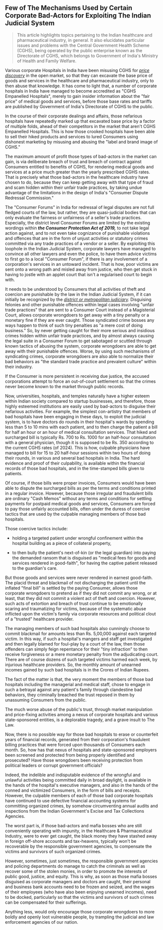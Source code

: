 ## Few of The Mechanisms Used by Certain Corporate Bad-Actors for Exploiting The Indian Judicial System

>This article highlights topics pertaining to the Indian healthcare and pharmaceutical industry, in general. It also elucidates particular issues and problems with the Central Government Health Scheme (CGHS), being operated by the public enterprise known as the Directorate of CGHS, which belongs to Government of India's Ministry of Health and Family Welfare. 

Various corporate Hospitals in India have been misusing CGHS for *[price discovery](https://en.wikipedia.org/wiki/Price_discovery)* in the open market, so that they can excavate the base price of goods and services in the healthcare and pharmaceutical industry, only to then abuse that knowledge. It has come to light that, a number of corporate hospitals in India have managed to become accredited as "CGHS Empanelled Hospitals", merely to gain insider information about the "fair price" of medical goods and services, before those base rates and tariffs are published by Government of India's Directorate of CGHS to the public. 

In the course of their corporate dealings and affairs, those nefarious hospitals have repeatedly marked up that excavated base price by a factor of multiple folds, ahead of their competitors in the market that aren't CGHS Empanelled Hospitals. This is how those crooked hospitals have been able to sell their hiked products and services to lured Consumers using dishonest marketing by misusing and abusing the "label and brand image of CGHS." 

The maximum amount of profit those types of bad-actors in the market can gain, is via deliberate breach of trust and breach of contract against Consumers entitled to benefits of CGHS, for rendering medical goods and services at a price much greater than the yearly prescribed CGHS rates. That is precisely what those bad-actors in the healthcare industry have chosen to do, because they can keep getting away with that type of fraud and scam hidden within their unfair trade practices, by taking undue advantage of the limitations in the design of India's "Consumer Dispute Redressal Commission."

The "Consumer Forums" in India for redressal of legal disputes are not full fledged courts of the law, but rather, they are quasi-judicial bodies that can only evaluate the fairness or unfairness of a seller's trade practices. Especially, the district level Consumer Forums are limited by the existing wordings within ***the Consumer Protection Act of 2019,*** to not take legal action against, and to not even take cognizance of punishable violations and offences that are in the form of unjust activities or statutory crimes committed via any trade practices of a vendor or a seller. By exploiting this loophole in the Indian Judicial System, corporate lawyers have managed to convince all other lawyers and even the police, to have them advice victims to first go to a local "Consumer Forum", if there is any involvement of a corporation's services in an untoward incident. That is how, poor victims are sent onto a wrong path and misled away from justice, who then get stuck in having to jostle with an applet court that isn't a regularised court to begin with. 

It needs to be understood by Consumers that all activities of theft and coercion are punishable by the law in the Indian Judicial System, if it can initially be recognized by the *[district or metropolitan judiciary](https://en.wikipedia.org/wiki/Judiciary_of_India#Courts_Structure).* Disguising felonies and other punishable offences within legal cases involving "unfair trade practices" that are sent to a Consumer Court instead of a Magisterial Court, allows corporate wrongdoers to get away with a tiny penalty or a monetary fine if they are ever caught. Those syndicated crime bosses any ways happen to think of such tiny penalties as "a mere cost of doing business." So, by never getting caught for their more serious and insidious crimes hidden within unfair trade practices, and by almost always causing the legal suite in a Consumer Forum to get sabotaged or scuttled through known tactics of abusing the system, corporate wrongdoers are able to get away with their punishable offences. Worse, by using such mechanisms of syndicating crimes, corporate wrongdoers are also able to normalize their bad behaviors as "the standard trade practice and prevalent culture" within their industry. 

If the Consumer is more persistent in receiving due justice, the accused corporations attempt to force an out-of-court settlement so that the crimes never become known to the market through public records.  

Now, universities, hospitals, and temples naturally have a higher esteem within Indian society compared to startup businesses, and therefore, those highly esteemed institutions are easily used by bad-actors to disguise their nefarious activities. For example, the simplest con-artistry that members of bad hospitals have been engaging in these days, to exploit the judicial system, is to have doctors do rounds in their hospital's wards by spending less than 5 to 10 mins with each patient, and to then charge the patient a bill for half an hour or an hour of medical consultation services. That hiked and surcharged bill is typically Rs. 700 to Rs. 1000 for an half-hour consultation with a general physician, though it is supposed to be Rs. 350 according to the current CGHS rates (of 2024). This is how, culpable physicians have managed to bill for 15 to 20 half-hour sessions within two hours of doing their rounds, in various and several bad hospitals in India. The hard evidence and proof of their culpability, is available within the financial records of those bad hospitals, and in the time-stamped bills given to patients. 

Of course, if those bills were proper invoices, Consumers would have been able to dispute the surcharged bills as per the terms and conditions printed in a regular invoice. However, because those irregular and fraudulent bills are ordinary "Cash Memos" without any terms and conditions for settling payments for postpaid medical goods and services, Consumers are forced to pay those unfairly accounted bills, often under the duress of coercive tactics that are used by the culpable managing members of those bad hospitals. 

Those coercive tactics include: 

- holding a targeted patient under wrongful confinement within the hospital building as a piece of collateral property, 

- to then bully the patient's next-of-kin (or the legal guardian) into paying the demanded ransom that is disguised as "medical fees for goods and services rendered in good-faith", for having the captive patient released to the guardian's care. 

But those goods and services were never rendered in earnest good-faith. The placid threat and blackmail of not discharging the patient until the inflated "final bill" is settled by the paying Consumer, allows those corporate wrongdoers to pretend as if they did not commit any wrong, or at least, that they did not commit a violent act of theft and coercion. However, such acts of extortion and breach of trust continue to be emotionally scaring and traumatizing for victims, because of the systematic abuse inflicted upon the victim's family via corporate resources and political clout of a "trusted" healthcare provider. 

The managing members of such bad hospitals also cunningly choose to commit blackmail for amounts less than Rs. 5,00,000 against each targeted victim. In this way, if such a hospital's mangers and staff get investigated and then legally blamed for foul-play by a court of the law, then those offenders can simply feign repentance for their "tiny infraction" to then receive forgiveness or a mere monetary penalty from the adjudicating court. There are of course dozens of such targeted victims harmed each week, by injurious healthcare providers. So, the monthly amount of unearned incomes gained by such bad hospitals is in the Crores of Indian Rupees. 

The fact of the matter is that, the very moment the members of those bad hospitals including the managerial and medical staff, chose to engage in such a betrayal against any patient's family through clandestine bad behaviors, they criminally breached the trust reposed in them by unassuming Consumers from the public. 

The much worse abuse of the public's trust, through market manipulation and price-fixing activities among a nexus of corporate hospitals and various state-sponsored entities, is a deplorable tragedy, and a grave insult to The Law. 

Now, there is no possible way for those bad hospitals to erase or counterfeit years of financial records, generated from their corporation's fraudulent billing practices that were forced upon thousands of Consumers each month. So, how has that nexus of hospitals and state-sponsored employers been screened and protected from being properly identified and prosecuted? Have those wrongdoers been receiving protection from political leaders or corrupt government officials? 

Indeed, the indelible and indisputable evidence of the wrongful and unlawful activities being committed daily in broad daylight, is available in the hands of the hospital's executive managers, and also in the hands of the conned and victimized Consumers, in the form of bills and receipts. However, the culpable members of each of those bad corporate hospitals have continued to use defective financial accounting systems for committing organized crimes, by somehow circumventing annual audits and inspections from the Indian Government's Excise and Tax Collections Agencies. 

The worst part is, if those bad-actors and mafia bosses who are still conveniently operating with impunity, in the Healthcare & Pharmaceutical Industry, were to ever get caught, the black money they have stashed away in foreign off-shore accounts and tax-heavens, typically won't be recoverable by the responsible government agencies, to compensate the victims and survivors of such organized crimes.  

However, sometimes, just sometimes, the responsible government agencies and policing departments do manage to catch the criminals as well as recover some of the stolen monies, in order to promote the interests of public good, justice, and equity. This is why, as soon as those mafia bosses disguised as corporate managers and doctors are caught, their personal and business bank accounts need to be frozen and seized, and the wages of their employees (who have also been enjoying unearned incomes), need to be docked, particularly so that the victims and survivors of such crimes can be compensated for their sufferings.  

Anything less, would only encourage those corporate wrongdoers to more boldly and openly loot vulnerable people, by trampling the judicial and law enforcement agencies of our nation. 
